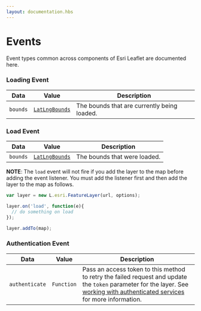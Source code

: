 ```yaml
---
layout: documentation.hbs
---
```


# Events

Event types common across components of Esri Leaflet are documented here.

### Loading Event

| Data | Value | Description |
| --- | --- | --- |
| `bounds` | [`LatLngBounds`](http://leafletjs.com/reference.html#latlngbounds) | The  bounds that are currently being loaded. |

### Load Event

| Data | Value | Description |
| --- | --- | --- |
| `bounds` | [`LatLngBounds`](http://leafletjs.com/reference.html#latlngbounds) | The bounds that were loaded. |

**NOTE**: The `load` event will not fire if you add the layer to the map before adding the event listener. You must add the listener first and then add the layer to the map as follows.

```js
var layer = new L.esri.FeatureLayer(url, options);

layer.on('load', function(e){
  // do something on load
});

layer.addTo(map);
```

### Authentication Event

| Data | Value | Description |
| --- | --- | --- |
| `authenticate` | `Function` | Pass an access token to this method to retry the failed request and update the `token` parameter for the layer. See [working with authenticated services](#working-with-authenticated-services) for more information. |
